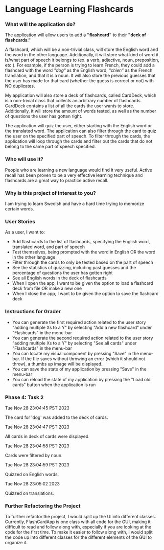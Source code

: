 
# Language Learning Flashcards

### What will the application do?

The application will allow users to add a **"flashcard"** to their **"deck of flashcards."**

A flashcard, which will be a non-trivial class, will store the English word and the word in the other language. 
Additionally, it will store what kind of word it is/what part of speech it belongs to (ex. a verb, adjective, noun, 
preposition, etc.). For example, if the person is trying to learn French, they could add a flashcard with the word 
*"dog"* as the English word, *"chien"* as the French translation, and that it is a noun. It will also store the previous
guesses that the user has made for that card (whether the guess is correct or not) with NO duplicates.

My application will also store a deck of flashcards, called CardDeck, which is a non-trivial class that collects an 
arbitrary number of flashcards. CardDeck contains a list of all the cards the user wants to store. Additionally, it will 
store the amount of words tested, as well as the number of questions the user has gotten right.

The application will quiz the user, either starting with the English word or the translated word. The application 
can also filter through the card to quiz the user on the specified part of speech.
To filter through the cards, the application will loop through the cards and filter out the cards that do not belong to 
the same part of speech specified.

### Who will use it?

People who are learning a new language would find it very useful. Active recall has been proven to be a very 
effective learning technique and flashcards are a great way to practice active recall.

### Why is this project of interest to you?

I am trying to learn Swedish and have a hard time trying to memorize certain words.  

### User Stories
As a user, I want to:
- Add flashcards to the list of flashcards, specifying the English word, translated word, and part of speech
- Test themselves, being prompted with the word in English OR the word in the other language
- Filter through the cards to only be tested based on the part of speech
- See the statistics of quizzing, including past guesses and the percentage of questions the user has gotten right
- See all English words in the deck of flashcards
- When I open the app, I want to be given the option to load a flashcard deck from file OR make a new one
- When I close the app, I want to be given the option to save the flashcard deck


### Instructions for Grader
- You can generate the first required action related to the user story "adding multiple Xs to a Y" by selecting "Add a 
new flashcard" under "Flashcards" in the menu-bar
- You can generate the second required action related to the user story "adding multiple Xs to a Y" by selecting "See 
all cards" under "Flashcards" in the menu-bar
- You can locate my visual component by pressing "Save" in the menu-bar. If the file saves without throwing an error 
(which it should not throw), a thumbs up image will be displayed.
- You can save the state of my application by pressing "Save" in the menu-bar
- You can reload the state of my application by pressing the "Load old cards" button when the application is run


### Phase 4: Task 2
Tue Nov 28 23:04:45 PST 2023

The card for 'dog' was added to the deck of cards.

Tue Nov 28 23:04:47 PST 2023

All cards in deck of cards were displayed.

Tue Nov 28 23:04:58 PST 2023

Cards were filtered by noun.

Tue Nov 28 23:04:59 PST 2023

Quizzed on English words.

Tue Nov 28 23:05:02 2023

Quizzed on translations.

### Further Refactoring the Project
To further refactor the project, I would split up the UI into different classes. Currently, FlashCardApp is one class 
with all code for the GUI, making it difficult to read and follow along with, especially if you are looking at the code
for the first time. To make it easier to follow along with, I would split the code up into different classes for the 
different elements of the GUI to organize it.
